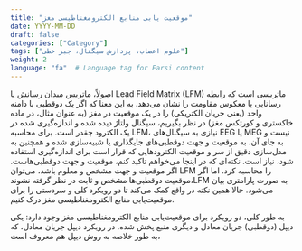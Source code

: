 ```yaml
---
title: "موقعیت یابی منابع الکترومغناطیسی مغز"
date: YYYY-MM-DD
draft: false
categories: ["Category"]
tags: ["علوم اعصاب، پردازش سیگنال، جبر خطی"]
weight: 2
language: "fa"  # Language tag for Farsi content
---
```

اصولاً، ماتریس میدان رسانش یا Lead Field Matrix (LFM) ماتریسی است که رابطه رسانایی یا معکوس مقاومت را نشان می‌دهد. به این معنا که اگر یک دوقطبی با دامنه واحد (یعنی جریان الکتریکی) را در یک موقعیت در مغز (به عنوان مثال، در ماده خاکستری و کورتکس مغز) در نظر بگیریم، سیگنال ولتاژ دیده شده و اندازه‌گیری شده در یک الکترود چقدر است. برای محاسبه LFM، نیازی به سیگنال‌های EEG یا MEG نیست و به جای آن، به موقعیت و جهت دوقطبی‌های جایگذاری یا شبیه‌سازی شده و همچنین به مدل‌سازی دقیق از سر و موقعیت الکترودهایی که قرار است برای اندازه‌گیری استفاده شود، نیاز است. نکته‌ای که در اینجا می‌خواهم تاکید کنم، موقعیت و جهت دوقطبی‌هاست. اگر موقعیت و جهت مشخص و معلوم باشد، می‌توان LFM را محاسبه کرد. اما اگر موقعیت دوقطبی‌ها مشخص و ثابت در نظر گرفته نشوند،LFM به صورت پارامتری بیان می‌شود. حالا همین نکته در واقع کمک می‌کند تا دو رویکرد کلی و سردستی را برای موقعیت‌یابی منابع الکترومغناطیسی مغز درک کنیم.

به طور کلی، دو رویکرد برای موقعیت‌یابی منابع الکترومغناطیسی مغز وجود دارد: یکی دیپل (دوقطبی) جریان معادل و دیگری منبع پخش شده. در رویکرد دیپل جریان معادل، که به طور خلاصه به روش دیپل هم معروف است،